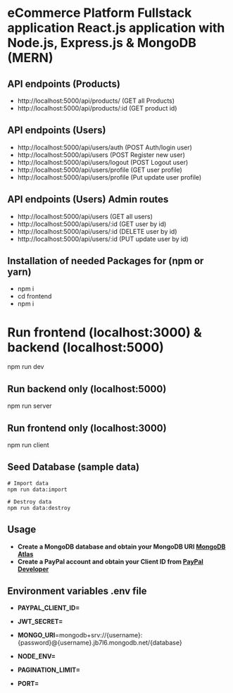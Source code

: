 # eCommerce Platform Fullstack application React.js application with Node.js, Express.js & MongoDB (MERN)

## API endpoints (Products)

- http://localhost:5000/api/products/ (GET all Products)
- http://localhost:5000/api/products/:id (GET product id)

## API endpoints (Users)

- http://localhost:5000/api/users/auth (POST Auth/login user)
- http://localhost:5000/api/users (POST Register new user)
- http://localhost:5000/api/users/logout (POST Logout user)
- http://localhost:5000/api/users/profile (GET user profile)
- http://localhost:5000/api/users/profile (Put update user profile)

## API endpoints (Users) Admin routes

- http://localhost:5000/api/users (GET all users)
- http://localhost:5000/api/users/:id (GET user by id)
- http://localhost:5000/api/users/:id (DELETE user by id)
- http://localhost:5000/api/users/:id (PUT update user by id)

## Installation of needed Packages for (npm or yarn)

- npm i
- cd frontend
- npm i

# Run frontend (localhost:3000) & backend (localhost:5000)

npm run dev

## Run backend only (localhost:5000)

npm run server

## Run frontend only (localhost:3000)

npm run client

## Seed Database (sample data)

```
# Import data
npm run data:import

# Destroy data
npm run data:destroy
```

## Usage

- **Create a MongoDB database and obtain your MongoDB URI [MongoDB Atlas](https://www.mongodb.com/cloud/atlas/register)**
- **Create a PayPal account and obtain your Client ID from [PayPal Developer](https://developer.paypal.com/home/)**

## Environment variables .env file

- **PAYPAL_CLIENT_ID=**
- **JWT_SECRET=**
- **MONGO_URI**=mongodb+srv://{username}:{password}@{username}.jb7l6.mongodb.net/{database}

- **NODE_ENV=**
- **PAGINATION_LIMIT=**
- **PORT=**

